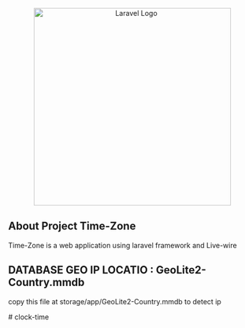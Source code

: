 <p align="center"><a href="https://www.loadserv.com.eg/" target="_blank"><img src="https://www.loadserv.com.eg/usersfile/images/brand-logo.png" width="400" alt="Laravel Logo"></a></p>



## About Project Time-Zone 

Time-Zone is a web application using laravel framework and Live-wire

## DATABASE GEO IP LOCATIO : GeoLite2-Country.mmdb
copy this file at storage/app/GeoLite2-Country.mmdb to detect ip 

#   c l o c k - t i m e  
 